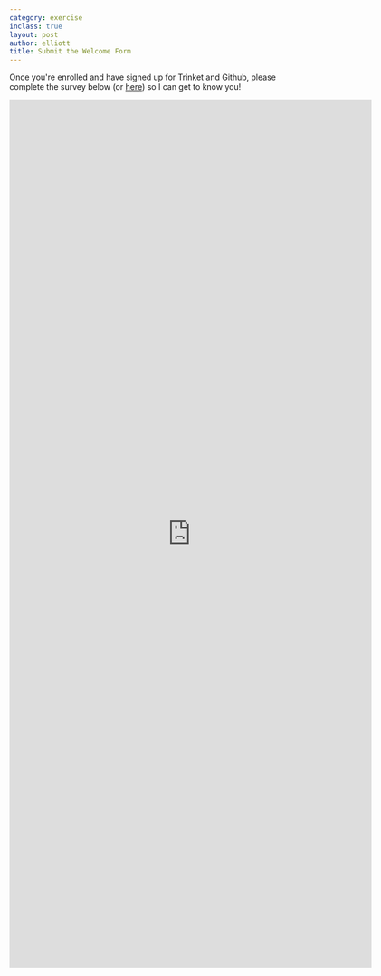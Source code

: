 ```yaml
---
category: exercise
inclass: true
layout: post
author: elliott
title: Submit the Welcome Form
---
```



Once you're enrolled and have signed up for Trinket and Github, please complete the survey below (or [here](https://forms.gle/HkMUT9C3yzJseoKi7)) so I can get to know you!

<iframe src="https://docs.google.com/forms/d/e/1FAIpQLScfkzpqUvR1N3XpFWWar3CdQR8XJCSExBnkmP3SyhikyjbUbQ/viewform?embedded=true" width="640" height="1533" frameborder="0" marginheight="0" marginwidth="0">Loading…</iframe>